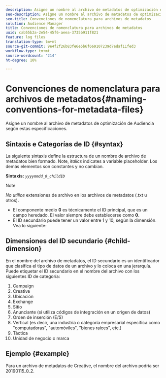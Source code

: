 ```yaml
---
description: Asigne un nombre al archivo de metadatos de optimización de Audiencia según estas especificaciones.
seo-description: Asigne un nombre al archivo de metadatos de optimización de Audiencia según estas especificaciones.
seo-title: Convenciones de nomenclatura para archivos de metadatos
solution: Audience Manager
title: Convenciones de nomenclatura para archivos de metadatos
uuid: cab55b2a-2e54-45f6-aeea-3735b911f821
feature: log files
translation-type: tm+mt
source-git-commit: 9e4f2f26b83fe6e5b6f669107239d7edaf11fed3
workflow-type: tm+mt
source-wordcount: '214'
ht-degree: 10%

---
```



# Convenciones de nomenclatura para archivos de metadatos{#naming-conventions-for-metadata-files}

Asigne un nombre al archivo de metadatos de optimización de Audiencia según estas especificaciones.

## Sintaxis e Categorías de ID {#syntax}

La siguiente sintaxis define la estructura de un nombre de archivo de metadatos bien formado. Note, *italics* indicates a variable placeholder. Los demás elementos son constantes y no cambian.

**Sintaxis:** *`yyyymmdd_0_childID`*

>[!NOTE]
>
>*No utilice* extensiones de archivo en los archivos de metadatos (.txt u otros).

<!--In the name syntax, you'll notice a parent ID variable. Don't confuse it with the parent ID used in the [metadata file contents](../../../reporting/audience-optimization-reports/metadata-files-intro/metadata-file-contents.md). These 2 variables seem similar, but they represent different things:-->

* El componente medio **0** es técnicamente el ID principal, que es un campo heredado. El valor siempre debe establecerse como **0**.
* El ID secundario puede tener un valor entre 1 y 10, según la dimensión. Vea lo siguiente:

## Dimensiones del ID secundario {#child-dimension}

En el nombre del archivo de metadatos, el ID secundario es un identificador que clasifica el tipo de datos de un archivo y lo coloca en una jerarquía. Puede etiquetar el ID secundario en el nombre del archivo con los siguientes ID de categoría:

1. Campaign
1. Creative
1. Ubicación
1. Exchange
1. Sitio
1. Anunciante (si utiliza códigos de integración en un origen [](../../../features/manage-datasources.md#details)de datos)
1. Orden de inserción (E/S)
1. Vertical (es decir, una industria o categoría empresarial específica como &quot;computadoras&quot;, &quot;automóviles&quot;, &quot;bienes raíces&quot;, etc.)
1. Táctica
1. Unidad de negocio o marca

## Ejemplo {#example}

Para un archivo de metadatos de Creative, el nombre del archivo podría ser 20190115_0_2.

<!--Let's take a look at how you would use these IDs in a metadata file name. As an example, say your data file consists of campaign creatives. In this case, the campaign is a parent object and the creatives are child objects because they belong to, or are contained by, the campaign. As a result, you'd choose the following IDs for the metadata file name:

* Parent ID: `1` 
* Child ID: `2`

Your metadata file name would look like this: `20150827_1_2`

Sometimes, you might have data that does not belong to a parent object. Whenever this is the case, select ID 0 for the parent ID. In this case, your file title would look like this: `20150827_0_2`. -->

